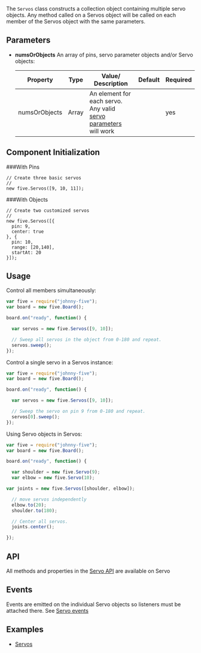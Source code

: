 The `Servos` class constructs a collection object containing multiple servo objects. Any method called on a Servos object will be called on each member of the Servos object with the same parameters.

## Parameters

- **numsOrObjects** An array of pins, servo parameter objects and/or Servo objects:
  <span class="abbreviate-table">
  
  | Property | Type           | Value/ Description                     | Default | Required |
  |----------|----------------|-----------------------|---------------------------------|----------|
  | numsOrObjects       | Array | An element for each servo. Any valid [servo parameters](https://github.com/rwaldron/johnny-five/wiki/Servo#parameters) will work  |  | yes       |
  </span>

## Component Initialization

###With Pins
````
// Create three basic servos
//
new five.Servos([9, 10, 11]);
````

###With Objects
````
// Create two customized servos
//
new five.Servos([{
  pin: 9, 
  center: true
}, {
  pin: 10, 
  range: [20,140],
  startAt: 20
}]);
````


## Usage

Control all members simultaneously:
```js
var five = require("johnny-five");
var board = new five.Board();

board.on("ready", function() {

  var servos = new five.Servos([9, 10]);

  // Sweep all servos in the object from 0-180 and repeat.
  servos.sweep();
});
```

Control a single servo in a Servos instance:
```js
var five = require("johnny-five");
var board = new five.Board();

board.on("ready", function() {

  var servos = new five.Servos([9, 10]);

  // Sweep the servo on pin 9 from 0-180 and repeat.
  servos[0].sweep();
});
```

Using Servo objects in Servos:
```js
var five = require("johnny-five");
var board = new five.Board();

board.on("ready", function() {

  var shoulder = new five.Servo(9);
  var elbow = new five.Servo(10);

var joints = new five.Servos([shoulder, elbow]);

  // move servos independently
  elbow.to(20);
  shoulder.to(180);

  // Center all servos.
  joints.center();

});
```

## API

All methods and properties in the [Servo API](https://github.com/rwaldron/johnny-five/wiki/Servo#api) are available on Servo

## Events

Events are emitted on the individual Servo objects so listeners must be attached there. See [Servo events](https://github.com/rwaldron/johnny-five/wiki/Servo#events)

<!--remove-start-->

## Examples

- [Servos](https://github.com/rwldrn/johnny-five/blob/master/docs/servo-array.md)

<!--remove-end-->